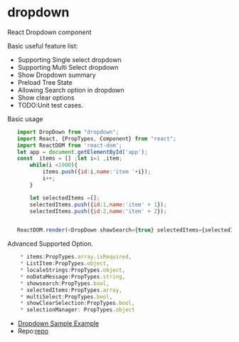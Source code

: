 # dropdown
React Dropdown component

Basic useful feature list:

 * Supporting Single select dropdown
 * Supporting Multi Select dropdown
 * Show Dropdown summary
 * Preload Tree State
 * Allowing Search option in dropdown
 * Show clear options
 * TODO:Unit test cases.



 Basic usage

 ```javascript
    import DropDown from "dropdown";
    import React, {PropTypes, Component} from "react";
    import ReactDOM from 'react-dom';
    let app = document.getElementById('app');
    const  items = [] ;let i=1 ,item;
        while(i <1000){
            items.push({id:i,name:'item '+i});
            i++;
        }

        let selectedItems =[];
        selectedItems.push({id:1,name:'item' + 1});
        selectedItems.push({id:2,name:'item' + 2});


    ReactDOM.render(<DropDown showSearch={true} selectedItems={selectedItems} items={items} multiSelect={true}></DropDown>,app)

 ```

Advanced  Supported Option.
```javascript
    * items:PropTypes.array.isRequired,
    * ListItem:PropTypes.object,
    * localeStrings:PropTypes.object,
    * noDataMessage:PropTypes.string,
    * showsearch:PropTypes.bool,
    * selectedItems:PropTypes.array,
    * multiSelect:PropTypes.bool,
    * showClearSelection:PropTypes.bool,
    * selectionManager: PropTypes.object
```
* [Dropdown Sample Example](https://agradipyahoo.github.io/#/advertiser/create)
* Repo:[repo](https://github.com/agradipyahoo/react-mvc)
